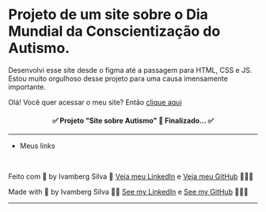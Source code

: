 # Projeto de um site sobre o Dia Mundial da Conscientização do Autismo.
 Desenvolvi esse site desde o figma até a passagem para HTML, CSS e JS. Estou muito orgulhoso desse projeto para uma causa imensamente importante.
 
   <div>Olá! Você quer acessar o meu site? Então <a href="https://ivambergsilva.github.io/projeto-SiteAutismo/" target="_blank">clique aqui</a></div>
   <h4 align="center"> ✅ Projeto "Site sobre Autismo" 🚀 Finalizado... ✅ </h4>
   
   <hr>
   <ul> 
   <li>Meus links</li>
   </ul>
   <br>
   <p>Feito com 💙 by Ivamberg Silva 👏 <a href="https://www.linkedin.com/in/ivamberg-silva/" target="_blank">Veja meu LinkedIn</a><span> e </span><a href="https://github.com/IvambergSilva">Veja meu GitHub</a> 👨🏼‍💻</p>
   <p>Made with 💙 by Ivamberg Silva 👏🏻 <a href="www.linkedin.com/in/ivamberg-silva/" target="_blank">See my LinkedIn</a><span> e </span><a href="https://github.com/IvambergSilva">See my GitHub</a> 👨🏼‍💻</p>
   <hr>
